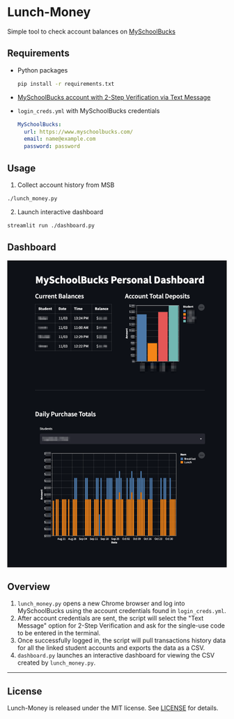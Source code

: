 # Lunch-Money
Simple tool to check account balances on [MySchoolBucks](https://www.myschoolbucks.com/)

## Requirements

- Python packages
  ```bash
  pip install -r requirements.txt
  ```

- [MySchoolBucks account with 2-Step Verification via Text Message](https://login.myschoolbucks.com/users/register/getsignup.action?login_hint=&clientID=schoolbucks)

- `login_creds.yml` with MySchoolBucks credentials
  ```YAML
  MySchoolBucks:
    url: https://www.myschoolbucks.com/
    email: name@example.com
    password: password
  ```

## Usage

1. Collect account history from MSB
  ```bash
  ./lunch_money.py
  ```

2. Launch interactive dashboard
  ```bash
  streamlit run ./dashboard.py
  ```

## Dashboard

<img src='https://github.com/FishheadNate/Lunch-Money/blob/main/demo/LunchMoneyDashboard.png' width='600'>

## Overview
1. `lunch_money.py` opens a new Chrome browser and log into MySchoolBucks using the account credentials found in `login_creds.yml`.
2. After account credentials are sent, the script will select the "Text Message" option for 2-Step Verification and ask for the single-use code to be entered in the terminal.
3. Once successfully logged in, the script will pull transactions history data for all the linked student accounts and exports the data as a CSV.
4. `dashboard.py` launches an interactive dashboard for viewing the CSV created by `lunch_money.py`.

---

## License

Lunch-Money is released under the MIT license. See [LICENSE](LICENSE) for details.
